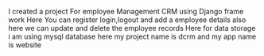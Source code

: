 I created a project For employee Management CRM using Django frame work
Here You can register login,logout and add a employee details 
also here we can update and delete the employee records 
Here for data storage i am using mysql database 
here my project name is dcrm 
and my app name is website 
